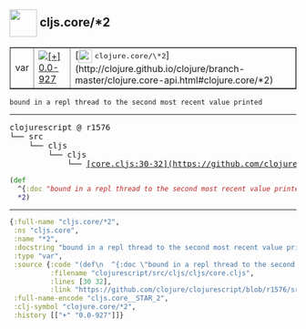## <img width="48px" valign="middle" src="http://i.imgur.com/Hi20huC.png"> cljs.core/\*2

 <table border="1">
<tr>
<td>var</td>
<td><a href="https://github.com/cljsinfo/api-refs/tree/0.0-927"><img valign="middle" alt="[+] 0.0-927" src="https://img.shields.io/badge/+-0.0--927-lightgrey.svg"></a> </td>
<td>
[<img height="24px" valign="middle" src="http://i.imgur.com/1GjPKvB.png"> <samp>clojure.core/\*2</samp>](http://clojure.github.io/clojure/branch-master/clojure.core-api.html#clojure.core/*2)
</td>
</tr>
</table>

 <samp>
</samp>

```
bound in a repl thread to the second most recent value printed
```

---

 <pre>
clojurescript @ r1576
└── src
    └── cljs
        └── cljs
            └── <ins>[core.cljs:30-32](https://github.com/clojure/clojurescript/blob/r1576/src/cljs/cljs/core.cljs#L30-L32)</ins>
</pre>

```clj
(def
  ^{:doc "bound in a repl thread to the second most recent value printed"}
  *2)
```


---

```clj
{:full-name "cljs.core/*2",
 :ns "cljs.core",
 :name "*2",
 :docstring "bound in a repl thread to the second most recent value printed",
 :type "var",
 :source {:code "(def\n  ^{:doc \"bound in a repl thread to the second most recent value printed\"}\n  *2)",
          :filename "clojurescript/src/cljs/cljs/core.cljs",
          :lines [30 32],
          :link "https://github.com/clojure/clojurescript/blob/r1576/src/cljs/cljs/core.cljs#L30-L32"},
 :full-name-encode "cljs.core__STAR_2",
 :clj-symbol "clojure.core/*2",
 :history [["+" "0.0-927"]]}

```
